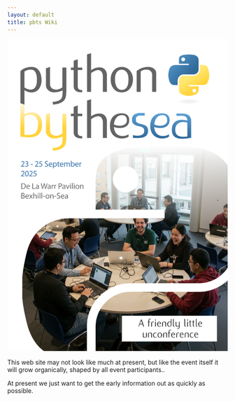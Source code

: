 ```yaml
---
layout: default
title: pbts Wiki
---
```

![pbts](./assets/images/PyBySeaFriendly.png)

This web site may not look like much at present, but like the event itself it will grow organically, shaped by all event participants..

At present we just want to get the early information out as quickly as possible.

